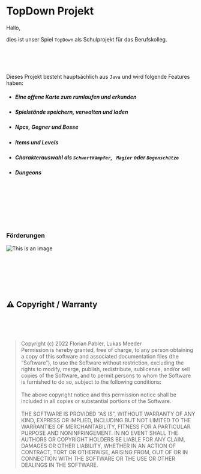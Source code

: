 # TopDown Projekt

Hallo, 

dies ist unser Spiel `TopDown` als Schulprojekt für das Berufskolleg.<br /><br /><br /><br /><br />

Dieses Projekt besteht hauptsächlich aus `Java` und wird folgende Features haben:

- ##### Eine offene Karte zum rumlaufen und erkunden
- ##### Spielstände speichern, verwalten und laden
- ##### Npcs, Gegner und Bosse
- ##### Items und Levels
- ##### Charakterauswahl als `Schwertkämpfer`, ` Magier` oder `Bogenschütze`
- ##### Dungeons

<br /><br /><br /><br /><br /><br />
### Förderungen
![This is an image](https://www.gws-loerrach.de/templates/webezeheh/logo.png)

<br /><br /><br /><br /><br />
## ⚠️ Copyright / Warranty
<br /><br /><br />
> Copyright (c) 2022 Florian Pabler, Lukas Meeder<br />
> Permission is hereby granted, free of charge, to any person obtaining a copy of this software and associated documentation files (the “Software”), to use the Software without restriction, excluding the rights to modify, merge, publish, redistribute, sublicense, and/or sell copies of the Software, and to permit     persons  to whom the Software is furnished to do so, subject to the following conditions:<br /><br />
> The above copyright notice and this permission notice shall be included in all copies or substantial portions of the Software.<br /><br />
> THE SOFTWARE IS PROVIDED “AS IS”, WITHOUT WARRANTY OF ANY KIND, EXPRESS OR IMPLIED, INCLUDING BUT NOT LIMITED TO THE WARRANTIES OF MERCHANTABILITY, FITNESS  FOR A PARTICULAR PURPOSE AND NONINFRINGEMENT. IN NO EVENT SHALL THE AUTHORS OR COPYRIGHT HOLDERS BE LIABLE FOR ANY CLAIM, DAMAGES OR OTHER LIABILITY, WHETHER IN AN ACTION OF CONTRACT, TORT OR OTHERWISE, ARISING FROM, OUT OF OR IN CONNECTION WITH THE SOFTWARE OR THE USE OR OTHER DEALINGS IN THE SOFTWARE. 
